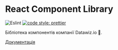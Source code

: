 # React Component Library

![Eslint](https://github.com/datawizio/react-components/workflows/Eslint/badge.svg?branch=master&event=push) [![code style: prettier](https://img.shields.io/badge/code_style-prettier-ff69b4.svg?style=flat-square)](https://github.com/prettier/prettier)



Бібліотека компонентів компанії Datawiz.io :purple_heart:.

[Документація](https://datawizio.github.io/react-components/)
